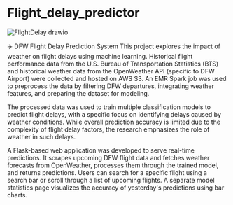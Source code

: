 # Flight_delay_predictor
![FlightDelay drawio](https://github.com/user-attachments/assets/6fd43a86-c8c4-407c-b48e-d6ee3b8c3938)

✈️ DFW Flight Delay Prediction System
This project explores the impact of weather on flight delays using machine learning. Historical flight performance data from the U.S. Bureau of Transportation Statistics (BTS) and historical weather data from the OpenWeather API (specific to DFW Airport) were collected and hosted on AWS S3. An EMR Spark job was used to preprocess the data by filtering DFW departures, integrating weather features, and preparing the dataset for modeling.

The processed data was used to train multiple classification models to predict flight delays, with a specific focus on identifying delays caused by weather conditions. While overall prediction accuracy is limited due to the complexity of flight delay factors, the research emphasizes the role of weather in such delays.

A Flask-based web application was developed to serve real-time predictions. It scrapes upcoming DFW flight data and fetches weather forecasts from OpenWeather, processes them through the trained model, and returns predictions. Users can search for a specific flight using a search bar or scroll through a list of upcoming flights. A separate model statistics page visualizes the accuracy of yesterday's predictions using bar charts.
